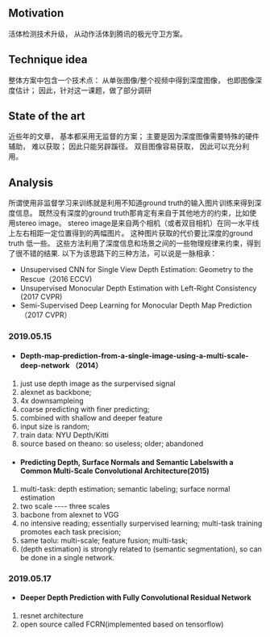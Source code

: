 ## Motivation
活体检测技术升级， 从动作活体到腾讯的极光守卫方案。

## Technique idea
整体方案中包含一个技术点： 从单张图像/整个视频中得到深度图像， 也即图像深度估计； 因此，针对这一课题，做了部分调研

## State of the art
近些年的文章， 基本都采用无监督的方案； 主要是因为深度图像需要特殊的硬件辅助， 难以获取； 因此只能另辟蹊径。 
双目图像容易获取， 因此可以充分利用。

## Analysis
所谓使用非监督学习来训练就是利用不知道ground truth的输入图片训练来得到深度信息。
既然没有深度的ground truth那肯定有来自于其他地方的约束，比如使用stereo image。
stereo image是来自两个相机（或者双目相机）在同一水平线上左右相距一定位置得到的两幅图片。
这种图片获取的代价要比深度的ground truth 低一些。 
这些方法利用了深度信息和场景之间的一些物理规律来约束，得到了很不错的结果. 
以下为该思路下的三种方法，可以说是一脉相承：

- Unsupervised CNN for Single View Depth Estimation: Geometry to the Rescue（2016 ECCV)
- Unsupervised Monocular Depth Estimation with Left-Right Consistency (2017 CVPR)
- Semi-Supervised Deep Learning for Monocular Depth Map Prediction （2017 CVPR）

### 2019.05.15
  - #### Depth-map-prediction-from-a-single-image-using-a-multi-scale-deep-network （2014）
  1. just use depth image as the surpervised signal
  2. alexnet as backbone;
  3. 4x downsampleing
  4. coarse predicting with finer predicting;
  5. combined with shallow and deeper feature
  6. input size is random;
  7. train data: NYU Depth/Kitti
  8. source based on theano: so useless; older; abandoned
  
  - #### Predicting Depth, Surface Normals and Semantic Labelswith a Common Multi-Scale Convolutional Architecture(2015)
  1. multi-task: depth estimation; semantic labeling; surface normal estimation
  2. two scale ---- three scales
  3. bacbone from alexnet to VGG
  4. no intensive reading; essentially surpervised learning; multi-task training promotes each task precision;
  5. same taolu: multi-scale; feature fusion; multi-task;
  6. (depth estimation) is strongly related to (semantic segmentation), so can be done in a single network.

### 2019.05.17
  - #### Deeper Depth Prediction with Fully Convolutional Residual Network
  1. resnet architecture
  2. open source called FCRN(implemented based on tensorflow)
   
